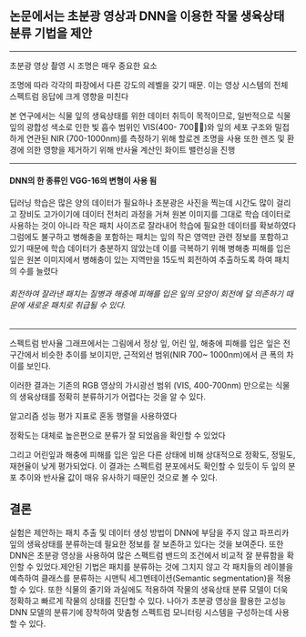 ## 논문에서는 초분광 영상과 DNN을 이용한 작물 생육상태 분류 기법을 제안
---
초분광 영상 촬영 시 조명은 매우 중요한 요소

조명에 따라 각각의 파장에서 다른 강도의 레벨을 갖기 때문. 이는 영상 시스템의 전체 스펙트럼 응답에 크게 영향을 미친다

본 연구에서는 식물 잎의 생육상태를 위한 데이터 취득이 목적이므로,  일반적으로 식물 잎의 광합성  색소로  인한  빛  흡수  범위인  VIS(400- 700)와 잎의 세포 구조와 밀접하게 연관된 NIR (700-1000nm)를 측정하기 위해 할로겐 조명을 사용
또한 렌즈 및 환경에 의한 영향을 제거하기 위해 반사율 계산인 화이트 밸런싱을 진행

-----

#### DNN의 한 종류인 VGG-16의 변형이 사용 됨

딥러닝 학습은 많은 양의 데이터가 필요하나 초분광은 사진을 찍는데 시간도 많이 걸리고 장비도 고가이기에
데이터 전처리 과정을 거쳐 원본 이미지를 그대로 학습 데이터로 사용하는 것이 아니라 작은 패치 사이즈로 잘라내어 학습에 필요한 데이터를 확보하였다
그럼에도 불구하고 병해충을 포함하는 패치는 잎의 작은 영역만 관련 정보를 포함하고 있기 때문에 학습 데이터가 충분하지 않았는데
이를 극복하기 위해 병해충 피해를 입은 잎은 원본 이미지에서 병해충이 있는 지역만을 15도씩 회전하여 추출하도록 하여 패치의 수를 늘렸다

###### 회전하여 잘라낸 패치는 질병과 해충에 피해를 입은 잎의 모양이 회전에 덜 의존하기 때문에 새로운 패치로 취급될 수 있다.

---

스펙트럼 반사율 그래프에서는  그림에서 정상 잎,  어린 잎,  해충에 피해를 입은 잎은 전 구간에서 비슷한 추이를 보이지만,  근적외선 범위(NIR  700~ 1000nm)에서 큰 폭의 차이를 보인다. 

 이러한 결과는 기존의 RGB  영상의 가시광선 범위 (VIS, 400-700nm)  만으로는 식물의 생육상태를 정확히 분류하기가 어렵다는 것을 알 수 있다.

 알고리즘 성능 평가 지표로 혼동 행렬을 사용하였다

 정확도는 대체로 높은편으로 분류가 잘 되었음을 확인할 수 있었다

 그리고 어린잎과 해충에 피해를 입은 잎은 다른 상태에 비해 상대적으로 정확도,  정밀도,  재현율이 낮게 평가되었다.  이 결과는  스펙트럼 분포에서도 확인할 수 있듯이 두 잎의 분포 추이와 반사율 값이 매유 유사하기 때문인 것으로 볼 수 있다.


 ## 결론
 실험은 제안하는 패치 추출 및 데이터 생성 방법이 DNN에 부담을 주지 않고 파프리카 잎의 생육상태를 분류하는데 필요한 정보를 잘 보존하고 있다는 것을 보여준다.  또한 DNN은 초분광 영상을 사용하여 많은 스펙트럼 밴드의 조건에서 비교적 잘 분류함을 확인할 수 있었다.제안된 기법은 패치를 분류하는 것에 그치지 않고 각 패치들의 레이블을 예측하여 클래스를 분류하는 시맨틱 세그멘테이션(Semantic  segmentation)을 적용할 수 있다.  또한 식물의 줄기와 과실에도 적용하여 작물의 생육상태 분류 모델이 더욱 정확하고 빠르게 작물의 상태를 진단할 수 있다.  나아가 초분광 영상을 활용한 고성능 DNN  모델의 분류기에 장착하여 맞춤형 스펙트럼 모니터링 시스템을 구성하는데 사용할 수 있다.
